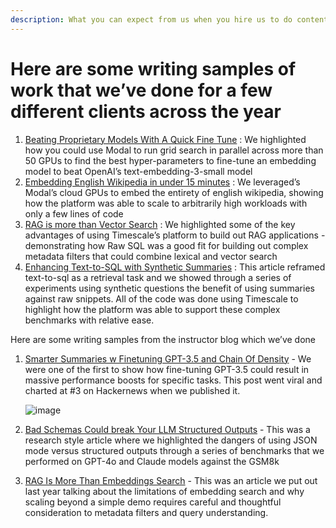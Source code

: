 ```yaml
---
description: What you can expect from us when you hire us to do content
---
```


# Here are some writing samples of work that we’ve done for a few different clients across the year

1. [Beating Proprietary Models With A Quick Fine Tune](https://modal.com/blog/fine-tuning-embeddings) : We highlighted how you could use Modal to run grid search in parallel across more than 50 GPUs to find the best hyper-parameters to fine-tune an embedding model to beat OpenAI’s text-embedding-3-small model
2. [Embedding English Wikipedia in under 15 minutes](https://modal.com/blog/embedding-wikipedia) : We leveraged’s Modal’s cloud GPUs to embed the entirety of english wikipedia, showing how the platform was able to scale to arbitrarily high workloads with only a few lines of code  
3. [RAG is more than Vector Search](https://www.timescale.com/blog/rag-is-more-than-just-vector-search/) : We highlighted some of the key advantages of using Timescale’s platform to build out RAG applications - demonstrating how Raw SQL was a good fit for building out complex metadata filters that could combine lexical and vector search
4. [Enhancing Text-to-SQL with Synthetic Summaries](https://www.notion.so/Enhancing-Text-to-SQL-with-Synthetic-Summaries-A-Few-Shot-Learning-Approach-492ec163cdff4082b90ec8f05e6ffe12?pvs=21) : This article reframed text-to-sql as a retrieval task and we showed through a series of experiments using synthetic questions the benefit of using summaries against raw snippets. All of the code was done using Timescale to highlight how the platform was able to support these complex benchmarks with relative ease.

Here are some writing samples from the instructor blog which we’ve done

1. [Smarter Summaries w Finetuning GPT-3.5 and Chain Of Density](https://python.useinstructor.com/blog/2023/11/05/chain-of-density/) - We were one of the first to show how fine-tuning GPT-3.5 could result in massive performance boosts for specific tasks. This post went viral and charted at #3 on Hackernews when we published it.

    ![image](./hackernews.jpeg)

2. [Bad Schemas Could break Your LLM Structured Outputs](https://python.useinstructor.com/blog/2024/09/26/bad-schemas-could-break-your-llm-structured-outputs/) - This was a research style article where we highlighted the dangers of using JSON mode versus structured outputs through a series of benchmarks that we performed on GPT-4o and Claude models against the GSM8k

3. [RAG Is More Than Embeddings Search](https://python.useinstructor.com/blog/2023/09/17/rag-is-more-than-just-embedding-search/) - This was an article we put out last year talking about the limitations of embedding search and why scaling beyond a simple demo requires careful and thoughtful consideration to metadata filters and query understanding.

